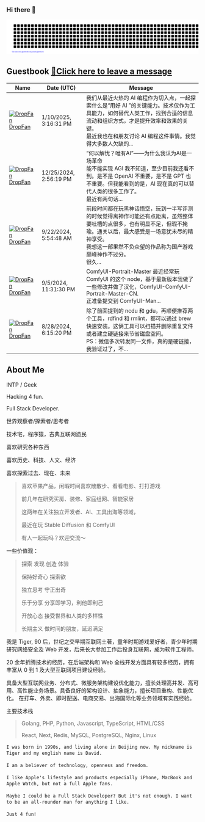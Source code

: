 ### Hi there 👋

<!--
**DropFan/DropFan** is a ✨ _special_ ✨ repository because its `README.md` (this file) appears on your GitHub profile.

Here are some ideas to get you started:

- 🔭 I’m currently working on ...
- 🌱 I’m currently learning ...
- 👯 I’m looking to collaborate on ...
- 🤔 I’m looking for help with ...
- 💬 Ask me about ...
- 📫 How to reach me: ...
- 😄 Pronouns: ...
- ⚡ Fun fact: ...
![Tiger's GitHub stats](https://github-readme-stats.vercel.app/api?username=dropfan&include_all_commits=true&count_private=true&show_icons=true&theme=transparent)
[![Top Langs](https://github-readme-stats.vercel.app/api/top-langs/?username=dropfan&hide=shell)](https://github.com/anuraghazra/github-readme-stats)
-->

![I'm Tiger](gitartwork.svg)

## Guestbook [📝Click here to leave a message](https://github.com/DropFan/DropFan/issues/1#issuecomment-new)
<!-- Guestbook -->
| Name | Date (UTC) | Message |
|---|---|---|
| <a href="https://github.com/DropFan"><img width="24" src="https://avatars.githubusercontent.com/u/1765378?s=24&u=856b621b99ff7c3bf23f4dcbd096e2569f7df7e1&v=4" alt="DropFan" /> DropFan</a> |1/10/2025, 3:16:31 PM|我们从最近火热的 AI 编程作为切入点，一起探索什么是“用好 AI ”的关键能力。技术仅作为工具能力，如何替代人类工作，找到合适的信息流动和组织方式，才是提升效率和效果的关键。<br />最近我也在和朋友讨论 AI 编程这件事情。我觉得大多数人欠缺的...|
| <a href="https://github.com/DropFan"><img width="24" src="https://avatars.githubusercontent.com/u/1765378?s=24&u=856b621b99ff7c3bf23f4dcbd096e2569f7df7e1&v=4" alt="DropFan" /> DropFan</a> |12/25/2024, 2:56:19 PM|“何以解忧？唯有AI”——为什么我认为AI是一场革命<br />能不能实现 AGI 我不知道，至少目前我还看不到。是不是 OpenAI 不重要，是不是 GPT 也不重要。但我能看到的是，AI 现在真的可以替代人类的很多工作了。<br />最近有两句话...|
| <a href="https://github.com/DropFan"><img width="24" src="https://avatars.githubusercontent.com/u/1765378?s=24&u=856b621b99ff7c3bf23f4dcbd096e2569f7df7e1&v=4" alt="DropFan" /> DropFan</a> |9/22/2024, 5:54:48 AM|前段时间都在玩黑神话悟空，玩到一半写评测的时候觉得离神作可能还有点距离，虽然整体要吐槽的点很多，也有明显不足，但瑕不掩瑜。通关以后，最大感受是一场意犹未尽的精神享受。<br />我想这一部果然不负众望的作品称为国产游戏巅峰神作不过分。<br />很久...|
| <a href="https://github.com/DropFan"><img width="24" src="https://avatars.githubusercontent.com/u/1765378?s=24&u=856b621b99ff7c3bf23f4dcbd096e2569f7df7e1&v=4" alt="DropFan" /> DropFan</a> |9/5/2024, 11:31:30 PM|ComfyUI-Portrait-Master 最近经常玩 ComfyUI 的这个 node，基于最新版本我做了一些修改并做了汉化，ComfyUI-ComfyUI-Portrait-Master-CN.<br />正准备提交到 ComfyUI-Man...|
| <a href="https://github.com/DropFan"><img width="24" src="https://avatars.githubusercontent.com/u/1765378?s=24&u=856b621b99ff7c3bf23f4dcbd096e2569f7df7e1&v=4" alt="DropFan" /> DropFan</a> |8/28/2024, 6:15:20 PM|除了前面提到的 ncdu 和 gdu，再顺便推荐两个工具，rdfind 和 rmlint，都可以通过 brew 快速安装。这俩工具可以扫描并删除重复文件或者建立硬链接来节省磁盘空间。<br />PS：微信多次转发同一文件，真的是硬链接，我验证过了，不...|
<!-- /Guestbook -->

## About Me

INTP / Geek

Hacking 4 fun.

Full Stack Developer.

世界观察者/探索者/思考者

技术宅，程序猿，古典互联网遗民

喜欢研究各种东西

喜欢历史、科技、人文、经济

喜欢探索过去、现在、未来

>喜欢苹果产品，闲暇时间喜欢散散步、看看电影、打打游戏
>
>前几年在研究买房、装修、家庭组网、智能家居
>
>这两年在关注独立开发者、AI、工具出海等领域，
>
>最近在玩 Stable Diffusion 和 ComfyUI
>
>有人一起玩吗？欢迎交流～

一些价值观：
>探索 发现 创造 体验
>
>保持好奇心 探索欲
>
>独立思考 守正出奇
>
>乐于分享 分享即学习，利他即利己
>
>开放心态 接受世界和人类的多样性
>
>长期主义 做时间的朋友，延迟满足

我是 Tiger, 90 后，世纪之交早期互联网土著，童年时期游戏爱好者，青少年时期研究网络安全及 Web 开发，后来长大参加工作后投身互联网，成为软件工程师。

20 余年折腾技术的经历，在后端架构和 Web 全栈开发方面具有较多经历，拥有丰富从 0 到 1 及大型互联网项目建设经验。

具备大型互联网业务、分布式、微服务架构建设优化能力，擅长处理高并发、高可用、高性能业务场景。具备良好的架构设计、抽象能力，擅长项目重构、性能优化。
在打车、外卖、即时配送、电商交易、出海国际化等业务领域有实践经验。

主要技术栈
>Golang, PHP, Python, Javascript, TypeScript, HTML/CSS
>
>React, Next, Redis, MySQL, PostgreSQL, Nginx, Linux



```
I was born in 1990s, and living alone in Beijing now. My nickname is Tiger and my english name is David.

I am a believer of technology, openness and freedom.

I like Apple's lifestyle and products especially iPhone, MacBook and Apple Watch, but not a full Apple fans.

Maybe I could be a Full Stack Developer? But it's not enough. I want to be an all-rounder man for anything I like.

Just 4 fun!
```
